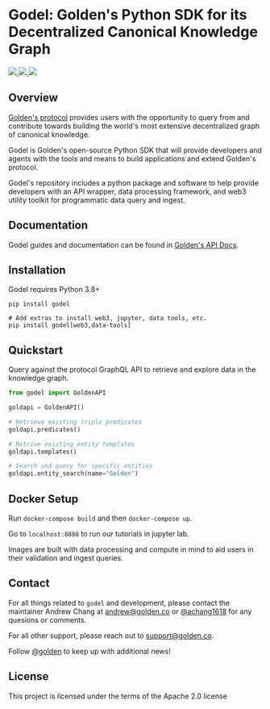 # Godel: Golden's Python SDK for its Decentralized Canonical Knowledge Graph

<a href="https://pypi.org/project/godel" target="_blank">
    <img src="https://img.shields.io/pypi/v/godel?logo=pypi">
</a>
<a href="https://github.com/goldenrecursion/godel/tree/master/.github/workflows" target="_blank">
    <img src="https://img.shields.io/github/workflow/status/goldenrecursion/godel/Docker%20Compose%20CI?logo=github">
</a>
<a href="https://github.com/goldenrecursion/godel/blob/master/LICENSE" target="_blank">
    <img src="https://img.shields.io/github/license/goldenrecursion/godel?logo=open-source-initiative">
</a>

## Overview

[Golden's protocol](https://golden.xyz/) provides users with the opportunity to query from and contribute towards building the world's most extensive decentralized graph of canonical knowledge.

Godel is Golden's open-source Python SDK that will provide developers and agents with the tools and means to build applications and extend Golden's protocol.

Godel's repository includes a python package and software to help provide developers with an API wrapper, data processing framework, and web3 utility toolkit for programmatic data query and ingest.

## Documentation

Godel guides and documentation can be found in [Golden's API Docs](htts://docs.golden.xyz).

## Installation

Godel requires Python 3.8+

```
pip install godel

# Add extras to install web3, jupyter, data tools, etc.
pip install godel[web3,data-tools]
```

## Quickstart

Query against the protocol GraphQL API to retrieve and explore data in the knowledge graph.

```python
from godel import GoldenAPI

goldapi = GoldenAPI()

# Retrieve existing triple predicates
goldapi.predicates()

# Retrive existing entity templates 
goldapi.templates()

# Search and query for specific entities
goldapi.entity_search(name="Golden")
```

## Docker Setup

Run `docker-compose build` and then `docker-compose up`.

Go to `localhost:8888` to run our tutorials in jupyter lab.

Images are built with data processing and compute in mind to aid users in their validation and ingest queries.

## Contact

For all things related to `godel` and development, please contact the maintainer Andrew Chang at andrew@golden.co or [@achang1618](https://twitter.com/achang1618) for any quesions or comments.

For all other support, please reach out to support@golden.co.

Follow [@golden](https://twitter.com/Golden) to keep up with additional news!

## License

This project is licensed under the terms of the Apache 2.0 license